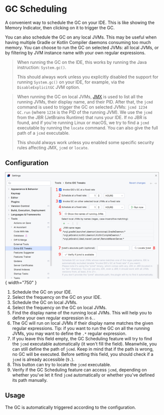 <show-structure for="chapter,procedure,tab,def"/>

# GC Scheduling

A convenient way to schedule the GC on your IDE. This is like showing the Memory Indicator, then clicking on it to trigger the GC.

You can also schedule the GC on any local JVMs. This may be useful when having multiple Gradle or Kotlin Compiler daemons consuming too much memory. You can choose to run the GC on selected JVMs: all local JVMs, or by filtering by JVM instance name with your own regular expressions.

> When running the GC on the IDE, this works by running the Java instruction: `System.gc()`.
>
> This should always work unless you explicitly disabled the support for running `System.gc()` on your IDE, for example, via the `DisableExplicitGC` JVM option.

> When running the GC on local JVMs, [JMX](https://en.wikipedia.org/wiki/Java_Management_Extensions) is used to list all the running JVMs, their display name, and their PID. After that, the `jcmd` command is used to trigger the GC on selected JVMs: `jcmd 1234 GC.run` (where `1234` is the PID of the running JVM). We use the `jcmd` from the JBR (JetBrains Runtime) that runs your IDE. If no JBR is found, and if you're running Linux or macOS, we try to find a `jcmd` executable by running the `locate` command. You can also give the full path of a `jcmd` executable.
>
> This should always work unless you enabled some specific security rules affecting JMX, `jcmd` or `locate`.

## Configuration

![](../../images/extra-ide-tweaks/extra-ide-tweaks-gc-scheduling-cfg.png){ width="750" }

1. Schedule the GC on your IDE.
2. Select the frequency on the GC on your IDE.
3. Schedule the GC on local JVMs.
4. Select the frequency on the GC on local JVMs.
5. Find the display name of the running local JVMs. This will help you to define your own regular expression in `6.`.
6. The GC will run on local JVMs if their display name matches the given regular expressions. Tip: if you want to run the GC on all the running JVMs, you may want to define the `.*` regular expression.
7. If you leave this field empty, the GC Scheduling feature will try to find the `jcmd` executable automatically (it won't fill the field). Meanwhile, you can still define the path of `jcmd`. Keep in mind that if the path is wrong, no GC will be executed. Before setting this field, you should check if a `jcmd` is already accessible (`9.`).
8. This button can try to locate the `jcmd` executable.
9. Verify if the GC Scheduling feature can access `jcmd`, depending on whether you've let it find `jcmd` automatically or whether you've defined its path manually.

## Usage

The GC is automatically triggered according to the configuration.
